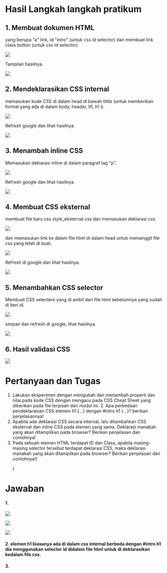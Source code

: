 # Hasil Langkah langkah pratikum
## 1. Membuat dokumen HTML 
yang berupa "a" link, id "intro" (untuk css id selector) dan membuat link class button (untuk css id selector).

![](Screenshot/1.jpg)

Tampilan hasilnya.

![](Screenshot/2.jpg)

## 2. Mendeklarasikan CSS internal 
memasukan kode CSS di dalam head di bawah tittle (untuk memberikan format yang ada di dalam body, header, h1, h1 i).

![](Screenshot/3.jpg)

Refresh google dan lihat hasilnya.

![](Screenshot/4.jpg)

## 3. Menambah inline CSS
Memasukan deklarasi inline di dalam paragraf  tag "p".

![](Screenshot/5.jpg)

Refresh google dan lihat hasilnya.

![](Screenshot/6.jpg)

## 4. Membuat CSS eksternal
membuat file baru css style_eksternal.css dan memasukan deklarasi css.

![](Screenshot/7.jpg)

dan memasukan link ke dalam file html di dalam head untuk memanggil file css yang telah di buat.

![](Screenshot/12.jpg)

Refresh di google dan lihat hasilnya.

![](Screenshot/8.jpg)

## 5. Menambahkan CSS selector
Membuat CSS selectero yang di ambil dari file html sebelumnya yang sudah di beri id.

![](Screenshot/9.jpg)

simpan dan refresh di google, lihat hasilnya.

![](Screenshot/10.jpg)

## 6. Hasil validasi CSS

![](Screenshot/11.jpg)

# Pertanyaan dan Tugas 
1. Lakukan eksperimen dengan mengubah dan menambah properti dan nilai pada kode CSS dengan mengacu pada CSS Cheat Sheet yang diberikan pada file terpisah dari modul ini. 2. Apa perbedaan pendeklarasian CSS elemen h1 {...} dengan #intro h1 {...}? berikan penjelasannya! 
3. Apabila ada deklarasi CSS secara internal, lalu ditambahkan CSS eksternal dan inline CSS pada elemen yang sama. Deklarasi manakah yang akan ditampilkan pada browser? Berikan penjelasan dan contohnya! 
4. Pada sebuah elemen HTML terdapat ID dan Class, apabila masing-masing selector tersebut terdapat deklarasi CSS, maka deklarasi manakah yang akan ditampilkan pada browser? Berikan penjelasan dan contohnya!(<p id="paragraf-1" class="text-paragraf">) 

# Jawaban
#### 1. 
   ![](Screenshot/90.jpg)

   ![](Screenshot/91.jpg)
   
   ![](Screenshot/92.jpg)

#### 2. elemen h1 biasanya ada di dalam css internal berbeda dengan #intro h1 dia menggunakan selector id didalam file html untuk di deklarasikan kedalam file css.
#### 3. 
